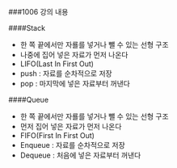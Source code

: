###1006 강의 내용

####Stack

- 한 쪽 끝에서만 자룔를 넣거나 뺄 수 있는 선형 구조
- 나중에 집어 넣은 자료가 먼저 나온다
- LIFO(Last In First Out)
- push : 자료를 순차적으로 저장
- pop : 마지막에 넣은 자료부터 꺼낸다


####Queue

- 한 쪽 끝에서만 자룔를 넣거나 뺄 수 있는 선형 구조
- 먼저 집어 넣은 자료가 먼저 나온다
- FIFO(First In First Out)
- Enqueue : 자료를 순차적으로 저장
- Dequeue : 처음에 넣은 자료부터 꺼낸다
